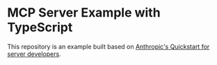 # MCP Server Example with TypeScript

This repository is an example built based on [Anthropic's Quickstart for server developers](https://modelcontextprotocol.io/quickstart/server#node).


